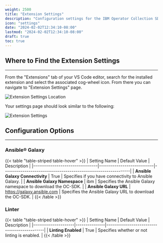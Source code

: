 ```yaml
---
weight: 2500
title: "Extension Settings"
description: "Configuration settings for the IBM Operator Collection SDK extension for VS Code."
icon: "settings"
date: "2024-02-02T12:34:10-08:00"
lastmod: "2024-02-02T12:34:10-08:00"
draft: true
toc: true
---
```


## Where to Find the Extension Settings
---
From the "Extensions" tab of your VS Code editor, search for the installed extension and select the associated cog-wheel icon. From there you can navigate to "Extension Settings" page.

![Extension Settings Location](images/vs-code-extension/extension-settings-location.png)

Your settings page should look similar to the following:

![Extension Settings](images/vs-code-extension/extension-settings.png)


## Configuration Options
---

### Ansible® Galaxy
{{< table "table-striped table-hover"  >}}
| Setting Name                    | Default Value              | Description                                                     |
|---------------------------------|----------------------------|-----------------------------------------------------------------|
| **Ansible Galaxy Connectivity** | True                       | Specifies if you have connectivity to Ansible Galaxy.           |
| **Ansible Galaxy Namespace**    | ibm                        | Specifies the Ansible Galaxy namespace to download the OC-SDK.  |
| **Ansible Galaxy URL**          | https://galaxy.ansible.com | Specifies the Ansible Galaxy URL to download the OC-SDK.        |
{{< /table >}}

### Linter
{{< table "table-striped table-hover"  >}}
| Setting Name        | Default Value | Description                                  |
|---------------------|---------------|----------------------------------------------|
| **Linting Enabled** | True          | Specifies whether or not linting is enabled. |
{{< /table >}}